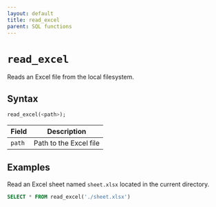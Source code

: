 ```yaml
---
layout: default
title: read_excel
parent: SQL functions
---
```


# `read_excel`

Reads an Excel file from the local filesystem.

## Syntax

```sql
read_excel(<path>);
```

| Field  | Description            |
| ------ | ---------------------- |
| `path` | Path to the Excel file |

## Examples

Read an Excel sheet named `sheet.xlsx` located in the current directory.

```sql
SELECT * FROM read_excel('./sheet.xlsx')
```
